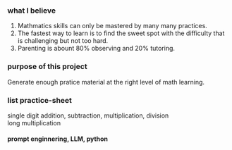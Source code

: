 ### what I believe
1. Mathmatics skills can only be mastered by many many practices.
2. The fastest way to learn is to find the sweet spot with the difficulty that is challenging but not too hard.
3. Parenting is abount 80% observing and 20% tutoring.

### purpose of this project
Generate enough pratice material at the right level of math learning.

### list practice-sheet
single digit addition, subtraction, multiplication, division</br>
long multiplication

#### prompt enginnering, LLM, python
